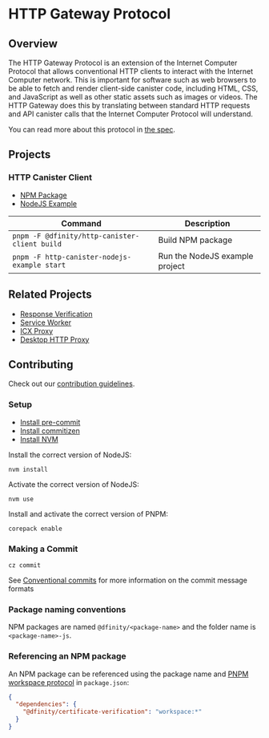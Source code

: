 # HTTP Gateway Protocol

## Overview

The HTTP Gateway Protocol is an extension of the Internet Computer Protocol that allows conventional HTTP clients to interact with the Internet Computer network. This is important for software such as web browsers to be able to fetch and render client-side canister code, including HTML, CSS, and JavaScript as well as other static assets such as images or videos. The HTTP Gateway does this by translating between standard HTTP requests and API canister calls that the Internet Computer Protocol will understand.

You can read more about this protocol in [the spec](https://github.com/dfinity/interface-spec/blob/master/spec/http-gateway-protocol-spec.md).

## Projects

### HTTP Canister Client

- [NPM Package](./packages/http-canister/README.md)
- [NodeJS Example](./examples/http-canister-client/nodejs/README.md)

| Command                                       | Description                    |
| --------------------------------------------- | ------------------------------ |
| `pnpm -F @dfinity/http-canister-client build` | Build NPM package              |
| `pnpm -F http-canister-nodejs-example start`  | Run the NodeJS example project |

## Related Projects

- [Response Verification](https://github.com/dfinity/response-verification/)
- [Service Worker](https://github.com/dfinity/ic/tree/master/typescript/service-worker)
- [ICX Proxy](https://github.com/dfinity/ic/tree/master/rs/boundary_node/icx_proxy)
- [Desktop HTTP Proxy](https://github.com/dfinity/http-proxy)

## Contributing

Check out our [contribution guidelines](./.github/CONTRIBUTING.md).

### Setup

- [Install pre-commit](https://pre-commit.com/#installation)
- [Install commitizen](https://commitizen-tools.github.io/commitizen/#installation)
- [Install NVM](https://github.com/nvm-sh/nvm)

Install the correct version of NodeJS:

```shell
nvm install
```

Activate the correct version of NodeJS:

```shell
nvm use
```

Install and activate the correct version of PNPM:

```shell
corepack enable
```

### Making a Commit

```shell
cz commit
```

See [Conventional commits](https://www.conventionalcommits.org/en/v1.0.0/) for more information on the commit message formats

### Package naming conventions

NPM packages are named `@dfinity/<package-name>` and the folder name is `<package-name>-js`.

### Referencing an NPM package

An NPM package can be referenced using the package name and [PNPM workspace protocol](https://pnpm.io/workspaces#workspace-protocol-workspace) in `package.json`:

```json
{
  "dependencies": {
    "@dfinity/certificate-verification": "workspace:*"
  }
}
```
